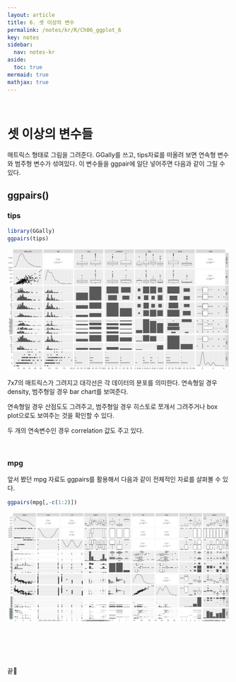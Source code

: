 ```yaml
---
layout: article
title: 6. 셋 이상의 변수
permalink: /notes/kr/R/Ch06_ggplot_6
key: notes
sidebar:
  nav: notes-kr
aside:
  toc: true
mermaid: true
mathjax: true
---
```






<br>

# 셋 이상의 변수들


매트릭스 형태로 그림을 그려준다. GGally를 쓰고, tips자료를 떠올려 보면 연속형 변수와 범주형 변수가 섞여있다. 이 변수들을 ggpair에 일단 넣어주면 다음과 같이 그릴 수 있다.


## ggpairs()


### tips

```r
library(GGally)
ggpairs(tips)
```


![Alt text](img/ggplot_44.png)


7x7의 매트릭스가 그려지고 대각선은 각 데이터의 분포를 의미한다. 연속형일 경우 density, 범주형일 경우 bar chart를 보여준다. 


연속형일 경우 산점도도 그려주고, 범주형일 경우 히스토로 쪼개서 그려주거나 box plot으로도 보여주는 것을 확인할 수 있다. 


두 개의 연속변수인 경우 correlation 값도 주고 있다. 



<br>


### mpg

앞서 봤던 mpg 자료도 ggpairs를 활용해서 다음과 같이 전체적인 자료를 살펴볼 수 있다.


```r
ggpairs(mpg[,-c(1:2)])
```


![Alt text](img/ggplot_45.png)


<br>





<br><br><br>
끝🙂
<br><br><br>